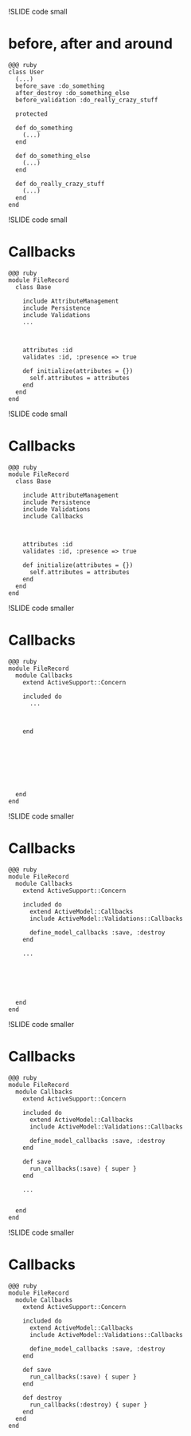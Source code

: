 !SLIDE code small
# before, after and around

    @@@ ruby
    class User
      (...)
      before_save :do_something
      after_destroy :do_something_else
      before_validation :do_really_crazy_stuff

      protected

      def do_something
        (...)
      end

      def do_something_else
        (...)
      end

      def do_really_crazy_stuff
        (...)
      end
    end 

!SLIDE code small
# Callbacks

    @@@ ruby
    module FileRecord
      class Base

        include AttributeManagement
        include Persistence
        include Validations
        ...



        attributes :id
        validates :id, :presence => true

        def initialize(attributes = {})
          self.attributes = attributes 
        end
      end
    end


!SLIDE code small
# Callbacks

    @@@ ruby
    module FileRecord
      class Base

        include AttributeManagement
        include Persistence
        include Validations
        include Callbacks



        attributes :id
        validates :id, :presence => true

        def initialize(attributes = {})
          self.attributes = attributes 
        end
      end
    end


!SLIDE code smaller
# Callbacks

    @@@ ruby
    module FileRecord
      module Callbacks
        extend ActiveSupport::Concern
        
        included do
          ...



        end 








      end
    end

!SLIDE code smaller
# Callbacks

    @@@ ruby
    module FileRecord
      module Callbacks
        extend ActiveSupport::Concern
        
        included do
          extend ActiveModel::Callbacks
          include ActiveModel::Validations::Callbacks

          define_model_callbacks :save, :destroy
        end 

        ...






      end
    end

!SLIDE code smaller
# Callbacks

    @@@ ruby
    module FileRecord
      module Callbacks
        extend ActiveSupport::Concern
        
        included do
          extend ActiveModel::Callbacks
          include ActiveModel::Validations::Callbacks

          define_model_callbacks :save, :destroy
        end 

        def save
          run_callbacks(:save) { super }
        end

        ...


      end
    end

!SLIDE code smaller
# Callbacks

    @@@ ruby
    module FileRecord
      module Callbacks
        extend ActiveSupport::Concern
        
        included do
          extend ActiveModel::Callbacks
          include ActiveModel::Validations::Callbacks

          define_model_callbacks :save, :destroy
        end 

        def save
          run_callbacks(:save) { super }
        end

        def destroy
          run_callbacks(:destroy) { super }
        end
      end
    end


